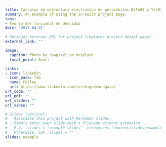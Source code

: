 ```yaml
---
title: Cálculos de estructura electrónica en perovskitas BiFeO3 y YCrO3  
summary: An example of using the in-built project page.
tags:
- Teoría del funcional de densidad
date: "2017-04-01"

# Optional external URL for project (replaces project detail page).
external_link: ""

image:
  caption: Photo by rawpixel on Unsplash
  focal_point: Smart

links:
- icon: linkedin
  icon_pack: fab
  name: Follow
  url: https://www.linkedin.com/in/shiguerunagata/
url_code: ""
url_pdf: ""
url_slides: ""
url_video: ""

# Slides (optional).
#   Associate this project with Markdown slides.
#   Simply enter your slide deck's filename without extension.
#   E.g. `slides = "example-slides"` references `content/slides/example-slides.md`.
#   Otherwise, set `slides = ""`.
slides: example
---
```

